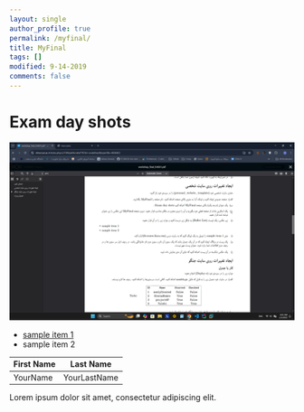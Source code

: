 ```yaml
---
layout: single
author_profile: true
permalink: /myfinal/
title: MyFinal
tags: []
modified: 9-14-2019
comments: false
---
```


# Exam day shots

![Screenshot](/assets/images/myfinal.png)

- [sample item 1](https://fccourse.liara.run)
- sample item 2

| First Name | Last Name   |
|------------|-------------|
| YourName   | YourLastName|

Lorem ipsum dolor sit amet, consectetur adipiscing elit.

